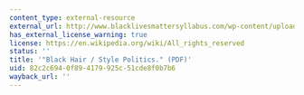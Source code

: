 ```yaml
---
content_type: external-resource
external_url: http://www.blacklivesmattersyllabus.com/wp-content/uploads/2012/09/kobena-mercer-blackhair.pdf
has_external_license_warning: true
license: https://en.wikipedia.org/wiki/All_rights_reserved
status: ''
title: '"Black Hair / Style Politics." (PDF)'
uid: 82c2c694-0f89-4179-925c-51cde8f0b7b6
wayback_url: ''
---
```

